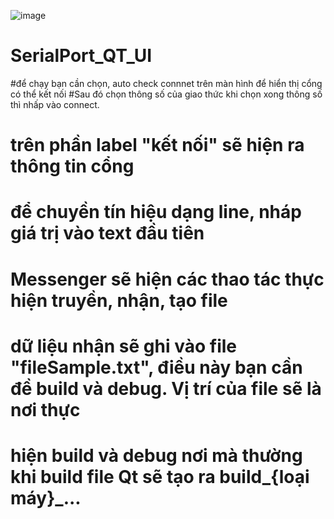 ![image](https://user-images.githubusercontent.com/103100393/218265913-13e000d9-3418-44b8-b930-cb291bc47cf1.png)
# SerialPort_QT_UI
#để chạy bạn cần chọn, auto check connnet trên màn hình để hiển thị cổng có thể kết nối
#Sau đó chọn thông số của giao thức khi chọn xong  thông số thì nhấp vào connect.
# trên phần label "kết nối" sẽ hiện ra thông tin cổng
# để chuyền tín hiệu dạng line, nháp giá trị vào text đầu tiên
# Messenger sẽ hiện các thao tác thực hiện truyền, nhận, tạo file
# dữ liệu nhận sẽ ghi vào file "fileSample.txt", điều này bạn cần đề build và debug. Vị trí của file sẽ là nơi thực
# hiện build và debug nơi mà thường khi build file Qt sẽ tạo ra build_{loại máy}_...
